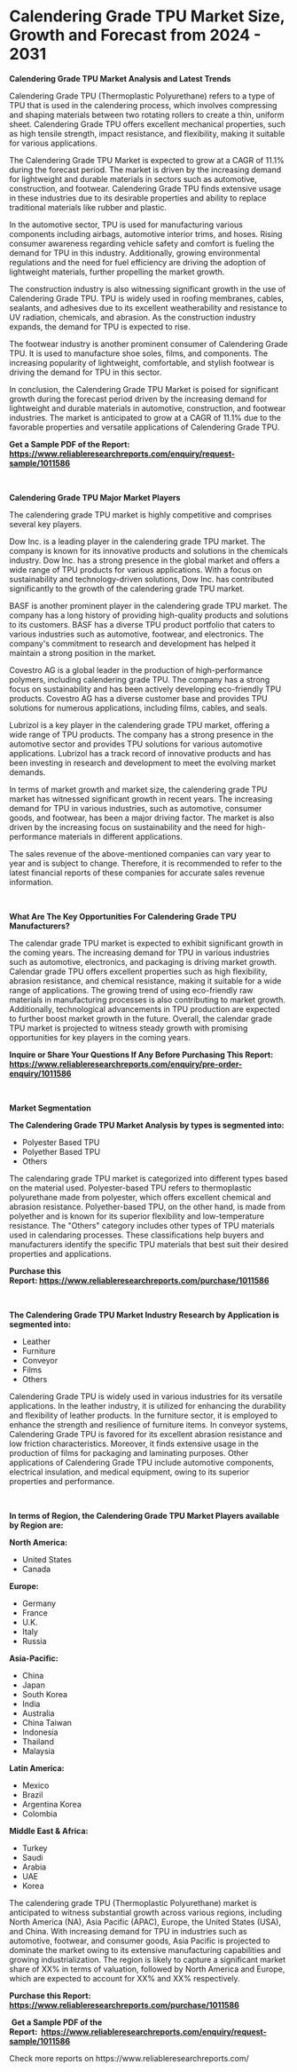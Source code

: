 <p><h1>Calendering Grade TPU Market Size, Growth and Forecast from 2024 - 2031</h1></p><p><strong>Calendering Grade TPU Market Analysis and Latest Trends</strong></p>
<p><p>Calendering Grade TPU (Thermoplastic Polyurethane) refers to a type of TPU that is used in the calendering process, which involves compressing and shaping materials between two rotating rollers to create a thin, uniform sheet. Calendering Grade TPU offers excellent mechanical properties, such as high tensile strength, impact resistance, and flexibility, making it suitable for various applications.</p><p>The Calendering Grade TPU Market is expected to grow at a CAGR of 11.1% during the forecast period. The market is driven by the increasing demand for lightweight and durable materials in sectors such as automotive, construction, and footwear. Calendering Grade TPU finds extensive usage in these industries due to its desirable properties and ability to replace traditional materials like rubber and plastic.</p><p>In the automotive sector, TPU is used for manufacturing various components including airbags, automotive interior trims, and hoses. Rising consumer awareness regarding vehicle safety and comfort is fueling the demand for TPU in this industry. Additionally, growing environmental regulations and the need for fuel efficiency are driving the adoption of lightweight materials, further propelling the market growth.</p><p>The construction industry is also witnessing significant growth in the use of Calendering Grade TPU. TPU is widely used in roofing membranes, cables, sealants, and adhesives due to its excellent weatherability and resistance to UV radiation, chemicals, and abrasion. As the construction industry expands, the demand for TPU is expected to rise.</p><p>The footwear industry is another prominent consumer of Calendering Grade TPU. It is used to manufacture shoe soles, films, and components. The increasing popularity of lightweight, comfortable, and stylish footwear is driving the demand for TPU in this sector.</p><p>In conclusion, the Calendering Grade TPU Market is poised for significant growth during the forecast period driven by the increasing demand for lightweight and durable materials in automotive, construction, and footwear industries. The market is anticipated to grow at a CAGR of 11.1% due to the favorable properties and versatile applications of Calendering Grade TPU.</p></p>
<p><strong>Get a Sample PDF of the Report:&nbsp; <a href="https://www.reliableresearchreports.com/enquiry/request-sample/1011586">https://www.reliableresearchreports.com/enquiry/request-sample/1011586</a></strong></p>
<p>&nbsp;</p>
<p><strong>Calendering Grade TPU Major Market Players</strong></p>
<p><p>The calendering grade TPU market is highly competitive and comprises several key players. </p><p>Dow Inc. is a leading player in the calendering grade TPU market. The company is known for its innovative products and solutions in the chemicals industry. Dow Inc. has a strong presence in the global market and offers a wide range of TPU products for various applications. With a focus on sustainability and technology-driven solutions, Dow Inc. has contributed significantly to the growth of the calendering grade TPU market.</p><p>BASF is another prominent player in the calendering grade TPU market. The company has a long history of providing high-quality products and solutions to its customers. BASF has a diverse TPU product portfolio that caters to various industries such as automotive, footwear, and electronics. The company's commitment to research and development has helped it maintain a strong position in the market.</p><p>Covestro AG is a global leader in the production of high-performance polymers, including calendering grade TPU. The company has a strong focus on sustainability and has been actively developing eco-friendly TPU products. Covestro AG has a diverse customer base and provides TPU solutions for numerous applications, including films, cables, and seals.</p><p>Lubrizol is a key player in the calendering grade TPU market, offering a wide range of TPU products. The company has a strong presence in the automotive sector and provides TPU solutions for various automotive applications. Lubrizol has a track record of innovative products and has been investing in research and development to meet the evolving market demands.</p><p>In terms of market growth and market size, the calendering grade TPU market has witnessed significant growth in recent years. The increasing demand for TPU in various industries, such as automotive, consumer goods, and footwear, has been a major driving factor. The market is also driven by the increasing focus on sustainability and the need for high-performance materials in different applications.</p><p>The sales revenue of the above-mentioned companies can vary year to year and is subject to change. Therefore, it is recommended to refer to the latest financial reports of these companies for accurate sales revenue information.</p></p>
<p>&nbsp;</p>
<p><strong>What Are The Key Opportunities For Calendering Grade TPU Manufacturers?</strong></p>
<p><p>The calendar grade TPU market is expected to exhibit significant growth in the coming years. The increasing demand for TPU in various industries such as automotive, electronics, and packaging is driving market growth. Calendar grade TPU offers excellent properties such as high flexibility, abrasion resistance, and chemical resistance, making it suitable for a wide range of applications. The growing trend of using eco-friendly raw materials in manufacturing processes is also contributing to market growth. Additionally, technological advancements in TPU production are expected to further boost market growth in the future. Overall, the calendar grade TPU market is projected to witness steady growth with promising opportunities for key players in the coming years.</p></p>
<p><strong>Inquire or Share Your Questions If Any Before Purchasing This Report: <a href="https://www.reliableresearchreports.com/enquiry/pre-order-enquiry/1011586">https://www.reliableresearchreports.com/enquiry/pre-order-enquiry/1011586</a></strong></p>
<p>&nbsp;</p>
<p><strong>Market Segmentation</strong></p>
<p><strong>The Calendering Grade TPU Market Analysis by types is segmented into:</strong></p>
<p><ul><li>Polyester Based TPU</li><li>Polyether Based TPU</li><li>Others</li></ul></p>
<p><p>The calendaring grade TPU market is categorized into different types based on the material used. Polyester-based TPU refers to thermoplastic polyurethane made from polyester, which offers excellent chemical and abrasion resistance. Polyether-based TPU, on the other hand, is made from polyether and is known for its superior flexibility and low-temperature resistance. The "Others" category includes other types of TPU materials used in calendaring processes. These classifications help buyers and manufacturers identify the specific TPU materials that best suit their desired properties and applications.</p></p>
<p><strong>Purchase this Report:&nbsp;<a href="https://www.reliableresearchreports.com/purchase/1011586">https://www.reliableresearchreports.com/purchase/1011586</a></strong></p>
<p>&nbsp;</p>
<p><strong>The Calendering Grade TPU Market Industry Research by Application is segmented into:</strong></p>
<p><ul><li>Leather</li><li>Furniture</li><li>Conveyor</li><li>Films</li><li>Others</li></ul></p>
<p><p>Calendering Grade TPU is widely used in various industries for its versatile applications. In the leather industry, it is utilized for enhancing the durability and flexibility of leather products. In the furniture sector, it is employed to enhance the strength and resilience of furniture items. In conveyor systems, Calendering Grade TPU is favored for its excellent abrasion resistance and low friction characteristics. Moreover, it finds extensive usage in the production of films for packaging and laminating purposes. Other applications of Calendering Grade TPU include automotive components, electrical insulation, and medical equipment, owing to its superior properties and performance.</p></p>
<p>&nbsp;</p>
<p><strong>In terms of Region, the Calendering Grade TPU Market Players available by Region are:</strong></p>
<p>
    <p> <strong> North America: </strong>
        <ul>
            <li>United States</li>
            <li>Canada</li>
        </ul>
        </p> 
    <p> <strong> Europe: </strong>
        <ul>
            <li>Germany</li>
            <li>France</li>
            <li>U.K.</li>
            <li>Italy</li>
            <li>Russia</li>
        </ul>
        </p> 
    <p> <strong> Asia-Pacific: </strong>
        <ul>
            <li>China</li>
            <li>Japan</li>
            <li>South Korea</li>
            <li>India</li>
            <li>Australia</li>
            <li>China Taiwan</li>
            <li>Indonesia</li>
            <li>Thailand</li>
            <li>Malaysia</li>
        </ul>
        </p> 
    <p> <strong> Latin America: </strong>
        <ul>
            <li>Mexico</li>
            <li>Brazil</li>
            <li>Argentina Korea</li>
            <li>Colombia</li>
        </ul>
        </p> 
    <p> <strong> Middle East & Africa: </strong>
        <ul>
            <li>Turkey</li>
            <li>Saudi</li>
            <li>Arabia</li>
            <li>UAE</li>
            <li>Korea</li>
        </ul>
    </p>
    </p>
<p><p>The calendering grade TPU (Thermoplastic Polyurethane) market is anticipated to witness substantial growth across various regions, including North America (NA), Asia Pacific (APAC), Europe, the United States (USA), and China. With increasing demand for TPU in industries such as automotive, footwear, and consumer goods, Asia Pacific is projected to dominate the market owing to its extensive manufacturing capabilities and growing industrialization. The region is likely to capture a significant market share of XX% in terms of valuation, followed by North America and Europe, which are expected to account for XX% and XX% respectively.</p></p>
<p><strong>Purchase this Report: <a href="https://www.reliableresearchreports.com/purchase/1011586">https://www.reliableresearchreports.com/purchase/1011586</a></strong></p>
<p>&nbsp;<strong>Get a Sample PDF of the Report:&nbsp;&nbsp;<a href="https://www.reliableresearchreports.com/enquiry/request-sample/1011586">https://www.reliableresearchreports.com/enquiry/request-sample/1011586</a></strong></p>
<p><strong></strong></p>
<p>Check more reports on https://www.reliableresearchreports.com/</p>